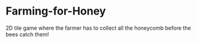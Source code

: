 # Farming-for-Honey
2D tile game where the farmer has to collect all the honeycomb before the bees catch them!
